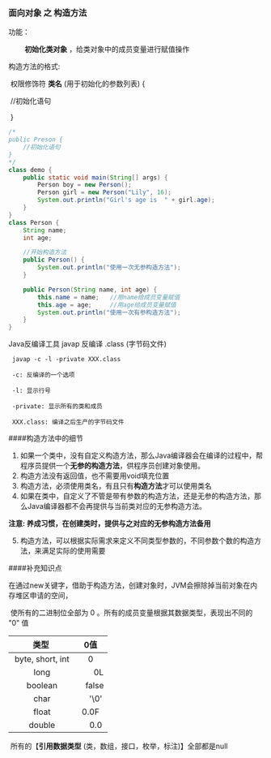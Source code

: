
### 面向对象 之 构造方法

功能：

​ 　　**初始化类对象** ，给类对象中的成员变量进行赋值操作

构造方法的格式:

​ 权限修饰符 **类名** (用于初始化的参数列表) {

​ //初始化语句

​ }
```java
/*
public Preson {
    //初始化语句
}
*/
class demo {
    public static void main(String[] args) {
        Person boy = new Person();
        Person girl = new Person("Lily", 16);
        System.out.println("Girl's age is  " + girl.age);
    }
}
class Person {
    String name;
    int age;

    //开始构造方法
    public Person() {
        System.out.println("使用一次无参构造方法");
    }

    public Person(String name, int age) {
        this.name = name;   //用name给成员变量赋值
        this.age = age;     //用age给成员变量赋值
        System.out.println("使用一次有参构造方法");
    }
}
```

Java反编译工具 javap 反编译 .class (字节码文件)

```
​ javap -c -l -private XXX.class

​ -c: 反编译的一个选项

​ -l: 显示行号

​ -private: 显示所有的类和成员

​ XXX.class: 编译之后生产的字节码文件

```
####构造方法中的细节

1. 如果一个类中，没有自定义构造方法，那么Java编译器会在编译的过程中，帮程序员提供一个**无参的构造方法**，供程序员创建对象使用。
2. 构造方法没有返回值，也不需要用void填充位置
3. 构造方法，必须使用类名，有且只有**构造方法**才可以使用类名
4. 如果在类中，自定义了不管是带有参数的构造方法，还是无参的构造方法，那么Java编译器都不会再提供与当前类对应的无参构造方法。

  **注意: 养成习惯，在创建类时，提供与之对应的无参构造方法备用**

5. 构造方法，可以根据实际需求来定义不同类型参数的，不同参数个数的构造方法，来满足实际的使用需要

####补充知识点

​ 在通过new关键字，借助于构造方法，创建对象时，JVM会擦除掉当前对象在内存堆区申请的空间，

​ 使所有的二进制位全部为 0 。所有的成员变量根据其数据类型，表现出不同的 "0" 值

|类型|0值|
:-----: | :--------:
​ byte, short, int |  0
​ long    | 　　0L
​ boolean 　|　false
​ char  　|　 '\0'
​ float   　| 0.0F
​ double  　　|　 0.0

​ 所有的【**引用数据类型** (类，数组，接口，枚举，标注)】全部都是null
